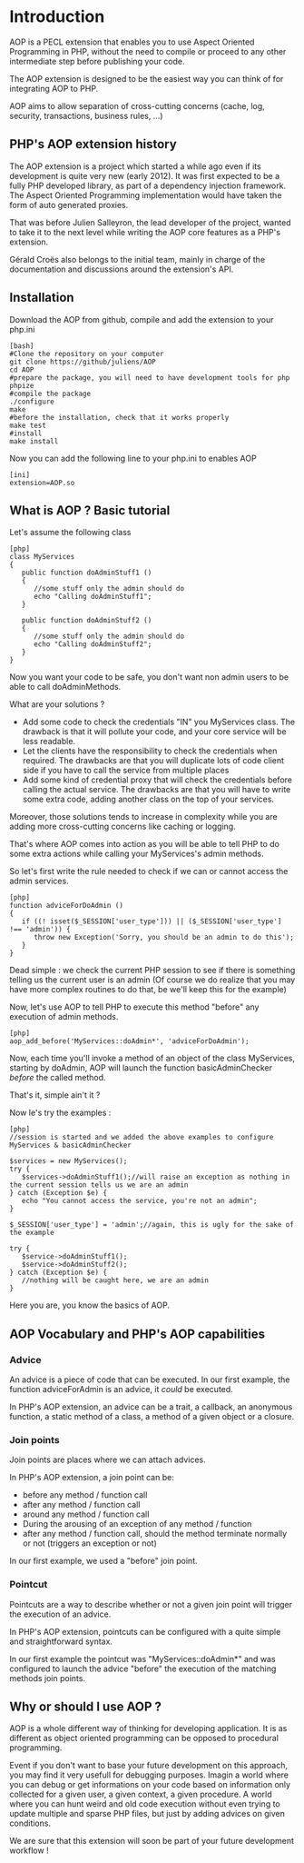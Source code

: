 # Introduction #

AOP is a PECL extension that enables you to use Aspect Oriented Programming in PHP, without the need
to compile or proceed to any other intermediate step before publishing your code.

The AOP extension is designed to be the easiest way you can think of for integrating AOP to PHP.

AOP aims to allow separation of cross-cutting concerns (cache, log, security, transactions, business rules, ...)

## PHP's AOP extension history ##

The AOP extension is a project which started a while ago even if its development is quite very new (early 2012). It was
first expected to be a fully PHP developed library, as part of a dependency injection framework. The Aspect Oriented
Programming implementation would have taken the form of auto generated proxies.

That was before Julien Salleyron, the lead developer of the project, wanted to take it to the next level while writing
the AOP core features as a PHP's extension.

Gérald Croës also belongs to the initial team, mainly in charge of the documentation and discussions around
the extension's API.

## Installation ##

Download the AOP from github, compile and add the extension to your php.ini

    [bash]
    #Clone the repository on your computer
    git clone https://github/juliens/AOP
    cd AOP
    #prepare the package, you will need to have development tools for php
    phpize
    #compile the package
    ./configure
    make
    #before the installation, check that it works properly
    make test
    #install
    make install

Now you can add the following line to your php.ini to enables AOP

    [ini]
    extension=AOP.so

## What is AOP ? Basic tutorial ##

Let's assume the following class


    [php]
    class MyServices
    {
       public function doAdminStuff1 ()
       {
          //some stuff only the admin should do
          echo "Calling doAdminStuff1";
       }

       public function doAdminStuff2 ()
       {
          //some stuff only the admin should do
          echo "Calling doAdminStuff2";
       }
    }

Now you want your code to be safe, you don't want non admin users to be able to call doAdminMethods.

What are your solutions ?

*    Add some code to check the credentials "IN" you MyServices class. The drawback is that it will pollute your
code, and your core service will be less readable.
*    Let the clients have the responsibility to check the credentials when required. The drawbacks are that you will
duplicate lots of code client side if you have to call the service from multiple places
*    Add some kind of credential proxy that will check the credentials before calling the actual service. The drawbacks
are that you will have to write some extra code, adding another class on the top of your services.

Moreover, those solutions tends to increase in complexity while you are adding more cross-cutting concerns like
caching or logging.

That's where AOP comes into action as you will be able to tell PHP to do some extra actions while calling your
MyServices's admin methods.

So let's first write the rule needed to check if we can or cannot access the admin services.

    [php]
    function adviceForDoAdmin ()
    {
       if ((! isset($_SESSION['user_type'])) || ($_SESSION['user_type'] !== 'admin')) {
          throw new Exception('Sorry, you should be an admin to do this');
       }
    }

Dead simple : we check the current PHP session to see if there is something telling us the current user is an admin (Of
course we do realize that you may have more complex routines to do that, be we'll keep this for the example)

Now, let's use AOP to tell PHP to execute this method "before" any execution of admin methods.

    [php]
    aop_add_before('MyServices::doAdmin*', 'adviceForDoAdmin');

Now, each time you'll invoke a method of an object of the class MyServices, starting by doAdmin, AOP will launch the function
basicAdminChecker *before* the called method.

That's it, simple ain't it ?

Now le's try the examples :

    [php]
    //session is started and we added the above examples to configure MyServices & basicAdminChecker

    $services = new MyServices();
    try {
       $services->doAdminStuff1();//will raise an exception as nothing in the current session tells us we are an admin
    } catch (Exception $e) {
       echo "You cannot access the service, you're not an admin";
    }

    $_SESSION['user_type'] = 'admin';//again, this is ugly for the sake of the example

    try {
       $service->doAdminStuff1();
       $service->doAdminStuff2();
    } catch (Exception $e) {
       //nothing will be caught here, we are an admin
    }

Here you are, you know the basics of AOP.

## AOP Vocabulary and PHP's AOP capabilities ##

### Advice ###

An advice is a piece of code that can be executed. In our first example, the function adviceForAdmin is an advice, it
*could* be executed.

In PHP's AOP extension, an advice can be a trait, a callback, an anonymous function, a static method of a class,
a method of a given object or a closure.

### Join points ###

Join points are places where we can attach advices.

In PHP's AOP extension, a join point can be:

*    before any method / function call
*    after any method / function call
*    around any method / function call
*    During the arousing of an exception of any method / function
*    after any method / function call, should the method terminate normally or not (triggers an exception or not)

In our first example, we used a "before" join point.

### Pointcut ###

Pointcuts are a way to describe whether or not a given join point will trigger the execution of an advice.

In PHP's AOP extension, pointcuts can be configured with a quite simple and straightforward syntax.

In our first example the pointcut was "MyServices::doAdmin*" and was configured to launch the advice "before" the
execution of the matching methods join points.

## Why or should I use AOP ? ##

AOP is a whole different way of thinking for developing application. It is as different as object oriented programming
 can be opposed to procedural programming.

Event if you don't want to base your future development on this approach, you may find it very usefull for debugging
purposes. Imagin a world where you can debug or get informations on your code based on information only collected for
a given user, a given context, a given procedure. A world where you can hunt weird and old code execution without even
 trying to update multiple and sparse PHP files, but just by adding advices on given conditions.

We are sure that this extension will soon be part of your future development workflow !